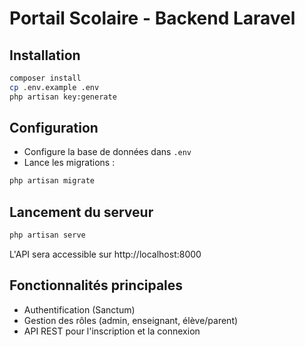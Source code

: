 # Portail Scolaire - Backend Laravel

## Installation

```bash
composer install
cp .env.example .env
php artisan key:generate
```

## Configuration
- Configure la base de données dans `.env`
- Lance les migrations :

```bash
php artisan migrate
```

## Lancement du serveur

```bash
php artisan serve
```

L'API sera accessible sur http://localhost:8000

## Fonctionnalités principales
- Authentification (Sanctum)
- Gestion des rôles (admin, enseignant, élève/parent)
- API REST pour l'inscription et la connexion
